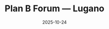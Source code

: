 ---
title: "Plan B Forum — Lugano"
link: "https://planb.lugano.ch/planb-forum/"
date: "2025-10-24"
location: "Lugano"
---